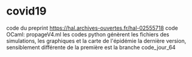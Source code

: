 # covid19
code du preprint https://hal.archives-ouvertes.fr/hal-02555718
code OCaml: propageV4.ml
les codes python génèrent les fichiers des simulations, les graphiques et la carte de l'épidémie
la dernière version, sensiblement différente de la première est la branche code_jour_64
